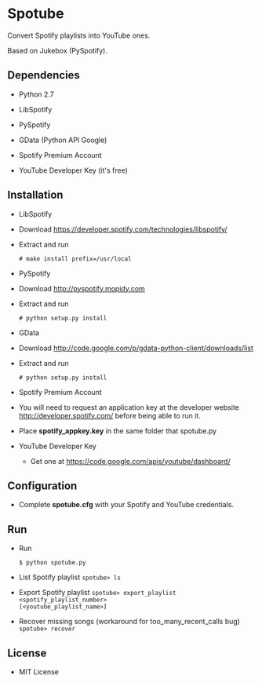 Spotube
=======

Convert Spotify playlists into YouTube ones.

Based on Jukebox (PySpotify).

Dependencies
------------

* Python 2.7
* LibSpotify
* PySpotify 
* GData (Python API Google)

* Spotify Premium Account
* YouTube Developer Key (it's free)


Installation
------------

* LibSpotify
 * Download https://developer.spotify.com/technologies/libspotify/
 * Extract and run

   <code># make install prefix=/usr/local</code>

* PySpotify
 * Download http://pyspotify.mopidy.com 
 * Extract and run

   <code># python setup.py install</code>

* GData
 * Download http://code.google.com/p/gdata-python-client/downloads/list
 * Extract and run

   <code># python setup.py install</code>

* Spotify Premium Account
 * You will need to request an application key at the developer website http://developer.spotify.com/ before being able to run it.
 * Place **spotify_appkey.key** in the same folder that spotube.py

* YouTube Developer Key
  * Get one at https://code.google.com/apis/youtube/dashboard/

Configuration
-------------

* Complete **spotube.cfg** with your Spotify and YouTube credentials.

Run
---

* Run

  <code>$ python spotube.py</code>

* List Spotify playlist
  <code>spotube> ls</code>

* Export Spotify playlist
  <code>spotube> export_playlist <spotify_playlist_number> [<youtube_playlist_name>]</code>

* Recover missing songs (workaround for too_many_recent_calls bug)
  <code>spotube> recover</code>

License
-------

* MIT License
